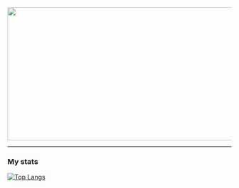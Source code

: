 <div align="center">
  <img src="https://i.ibb.co/t2kWYBk/profile-pic.jpg" width="600" height="300"/>
</div>

---

### My stats
[![Top Langs](https://github-readme-stats.vercel.app/api/top-langs/?username=Mathewooo&layout=compact&theme=vision-friendly-dark)](https://github.com/anuraghazra/github-readme-stats)

